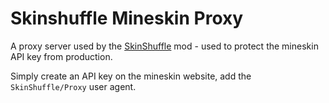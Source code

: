 # Skinshuffle Mineskin Proxy

A proxy server used by the [SkinShuffle](https://modrinth.com/mod/skinshuffle) mod - used to protect the mineskin API key from production.

Simply create an API key on the mineskin website, add the `SkinShuffle/Proxy` user agent.